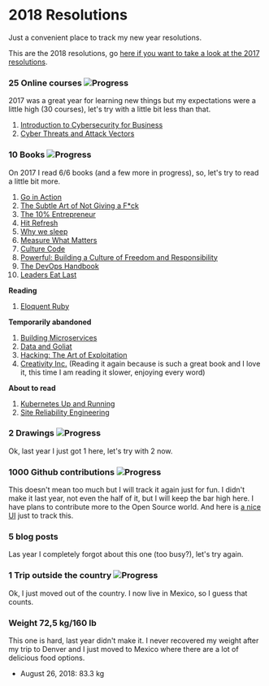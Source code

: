 # 2018 Resolutions
Just a convenient place to track my new year resolutions.

This are the 2018 resolutions, go [here if you want to take a look at the 2017 resolutions](/archive/resolutions2017.md).

### 25 Online courses ![Progress](http://progressed.io/bar/8)
2017 was a great year for learning new things but my expectations were a little high (30 courses), let's try with a little bit less than that.

1. [Introduction to Cybersecurity for Business](./certificates/Coursera%20Z8SX8AVLK4CE.pdf)
2. [Cyber Threats and Attack Vectors](./certificates/Coursera%20EUDCHQBK222Q.pdf)

### 10 Books ![Progress](http://progressed.io/bar/100)
On 2017 I read 6/6 books (and a few more in progress), so, let's try to read a little bit more.

1. [Go in Action][readbook1]
2. [The Subtle Art of Not Giving a F*ck][readbook2]
3. [The 10% Entrepreneur][readbook3]
4. [Hit Refresh][readbook4]
5. [Why we sleep][readbook5]
6. [Measure What Matters][readbook6]
7. [Culture Code][readbook7]
8. [Powerful: Building a Culture of Freedom and Responsibility][readbook8]
9. [The DevOps Handbook][readbook9]
10. [Leaders Eat Last][readbook10]

**Reading**

1. [Eloquent Ruby][reading1]

**Temporarily abandoned**

1. [Building Microservices][abandoned1]
2. [Data and Goliat][abandoned2]
3. [Hacking: The Art of Exploitation][abandoned3]
4. [Creativity Inc.][abandoned4] (Reading it again because is such a great book and I love it, this time I am reading it slower, enjoying every word)

**About to read**
1. [Kubernetes Up and Running][abouttoread1]
2. [Site Reliability Engineering][abouttoread2]

### 2 Drawings ![Progress](http://progressed.io/bar/0)
Ok, last year I just got 1 here, let's try with 2 now.

### 1000 Github contributions ![Progress](http://progressed.io/bar/37)
This doesn't mean too much but I will track it again just for fun. I didn't make it last year, not even the half of it, but I will keep the bar high here. I have plans to contribute more to the Open Source world. And here is [a nice UI][githubui] just to track this.

### 5 blog posts
Las year I completely forgot about this one (too busy?), let's try again.

### 1 Trip outside the country ![Progress](http://progressed.io/bar/100)
Ok, I just moved out of the country. I now live in Mexico, so I guess that counts.

### Weight 72,5 kg/160 lb
This one is hard, last year didn't make it. I never recovered my weight after my trip to Denver and I just moved to Mexico where there are a lot of delicious food options.
 - August 26, 2018: 83.3 kg

[abandoned1]: https://www.safaribooksonline.com/library/view/building-microservices/9781491950340
[abandoned2]: https://www.amazon.es/Data-Goliath-Battles-Collect-Control/dp/039335217X
[abandoned3]: https://www.goodreads.com/book/show/20329201-hacking
[abandoned4]: https://www.amazon.es/Creativity-Inc-Overcoming-Unseen-Inspiration/dp/0812993012

[reading1]: https://www.beek.io/libros/eloquent-ruby

[readbook1]: https://www.beek.io/libros/go-in-action-b2fcfbfe-004c-4313-a441-06a7f68b4ee0
[readbook2]: https://www.beek.io/libros/the-subtle-art-of-not-giving-a-f-ck-a-counterintuitive-approach-to-living-a-good-life-448f849d-244f-484e-8bf5-db5cbc977e29
[readbook3]: https://www.beek.io/libros/the-10-entrepreneur-live-your-startup-dream-without-quitting-your-day-job-by-patrick-j-mcginnis
[readbook4]: https://www.beek.io/libros/hit-refresh-the-quest-to-rediscover-microsoft-s-soul-and-imagine-a-better-future-for-everyone-9c126547-9f57-42fa-9060-c53562387eb0
[readbook5]: https://www.beek.io/libros/why-we-sleep-unlocking-the-power-of-sleep-and-dreams
[readbook6]: https://www.amazon.com/Measure-What-Matters/dp/B07BMJ4L1S/
[readbook7]: https://www.amazon.com/Culture-Code-Secrets-Highly-Successful/dp/B077B1WF85/
[readbook8]: https://www.beek.io/libros/powerful-building-a-culture-of-freedom-and-responsibility
[readbook9]: https://www.beek.io/libros/the-devops-handbook-how-to-create-world-class-agility-reliability-security-in-technology-organizations
[readbook10]: https://www.beek.io/libros/leaders-eat-last-why-some-teams-pull-together-and-others-don-t

[abouttoread1]: https://www.beek.io/libros/kubernetes-up-running
[abouttoread2]: https://www.beek.io/libros/site-reliability-engineering-how-google-runs-production-systems-by-betsy-beyer

[githubui]: https://github.com/gepser?tab=overview&from=2018-12-01&to=2018-12-31
